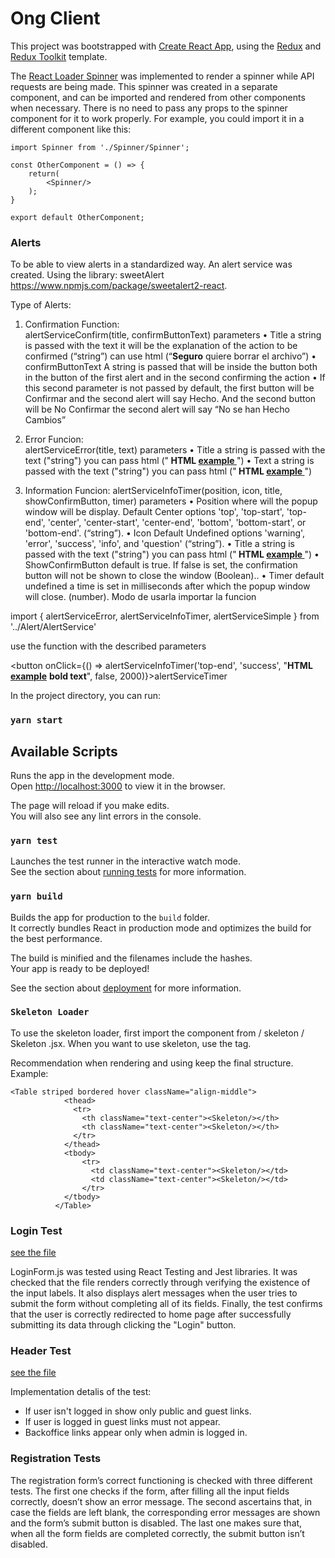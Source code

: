 # Ong Client

This project was bootstrapped with [Create React App](https://github.com/facebook/create-react-app), using the [Redux](https://redux.js.org/) and [Redux Toolkit](https://redux-toolkit.js.org/) template.

The [React Loader Spinner](https://www.npmjs.com/package/react-loader-spinner) was implemented to render a spinner while API requests are being made. This spinner was created in a separate component, and can be imported and rendered from other components when necessary. There is no need to pass any props to the spinner component for it to work properly. For example, you could import it in a different component like this:

```
import Spinner from './Spinner/Spinner';

const OtherComponent = () => {
    return(
        <Spinner/>
    );
}

export default OtherComponent;
```

### Alerts

To be able to view alerts in a standardized way.
An alert service was created.
Using the library: sweetAlert https://www.npmjs.com/package/sweetalert2-react.

Type of Alerts:

1. Confirmation
   Function:  
    alertServiceConfirm(title, confirmButtonText)
   parameters
   • Title a string is passed with the text it will be the explanation of the action to be confirmed (“string”) can use html (“<strong>Seguro</strong> quiere borrar el archivo”)
   • confirmButtonText A string is passed that will be inside the button both in the button of the first alert and in the second confirming the action
   • If this second parameter is not passed by default, the first button will be Confirmar and the second alert will say Hecho. And the second button will be No Confirmar the second alert will say “No se han Hecho Cambios”

2. Error
   Funcion:  
    alertServiceError(title, text)
   parameters
   • Title a string is passed with the text ("string") you can pass html ("<strong> HTML <u> example </u> </strong>")
   • Text a string is passed with the text ("string") you can pass html ("<strong> HTML <u> example </u> </strong>")

3. Information
   Funcion:
   alertServiceInfoTimer(position, icon, title, showConfirmButton, timer)
   parameters
   • Position where will the popup window will be display. Default Center
   options 'top', 'top-start', 'top-end', 'center', 'center-start', 'center-end', 'bottom', 'bottom-start', or 'bottom-end'. (“string”).
   • Icon Default Undefined options 'warning', 'error', 'success', 'info', and 'question' (“string”).
   • Title a string is passed with the text ("string") you can pass html ("<strong> HTML <u> example </u> </strong>")
   • ShowConfirmButton default is true.
   If false is set, the confirmation button will not be shown to close the window (Boolean)..
   • Timer default undefined a time is set in milliseconds after which the popup window will close. (number).
   Modo de usarla importar la funcion

import { alertServiceError, alertServiceInfoTimer, alertServiceSimple } from '../Alert/AlertService'

use the function with the described parameters

<button onClick={() => alertServiceInfoTimer('top-end', 'success', "<strong>HTML <u>example</u></strong> <b>bold text</b>", false, 2000)}>alertServiceTimer</button>

In the project directory, you can run:

### `yarn start`

## Available Scripts

Runs the app in the development mode.<br />
Open [http://localhost:3000](http://localhost:3000) to view it in the browser.

The page will reload if you make edits.<br />
You will also see any lint errors in the console.

### `yarn test`

Launches the test runner in the interactive watch mode.<br />
See the section about [running tests](https://facebook.github.io/create-react-app/docs/running-tests) for more information.

### `yarn build`

Builds the app for production to the `build` folder.<br />
It correctly bundles React in production mode and optimizes the build for the best performance.

The build is minified and the filenames include the hashes.<br />
Your app is ready to be deployed!

See the section about [deployment](https://facebook.github.io/create-react-app/docs/deployment) for more information.

### `Skeleton Loader`

To use the skeleton loader, first import the component from / skeleton / Skeleton .jsx. When you want to use skeleton, use the <Skeleton/> tag.

Recommendation when rendering and using <Skeleton /> keep the final structure. Example:

```
<Table striped bordered hover className="align-middle">
            <thead>
              <tr>
                <th className="text-center"><Skeleton/></th>
                <th className="text-center"><Skeleton/></th>
              </tr>
            </thead>
            <tbody>
                <tr>
                  <td className="text-center"><Skeleton/></td>
                  <td className="text-center"><Skeleton/></td>
                </tr>
            </tbody>
          </Table>
```

### Login Test

[see the file](src\Components\Auth\LoginForm.test.js)


LoginForm.js was tested using React Testing and Jest libraries. It was checked that the file renders correctly through verifying the existence of the input labels. It also displays alert messages when the user tries to submit
the form without completing all of its fields. Finally, the test confirms that the user is correctly redirected to
home page after successfully submitting its data through clicking the "Login" button.

### Header Test

[see the file](src\Components\Header\Header.test.js)

Implementation detalis of the test:

- If user isn't logged in show only public and guest links.
- If user is logged in guest links must not appear.
- Backoffice links appear only when admin is logged in.

### Registration Tests

The registration form’s correct functioning is checked with three different tests. The first one checks if the form, after filling all the input fields correctly, doesn’t show an error message.  The second ascertains that, in case the fields are left blank, the corresponding error messages are shown and the form’s submit button is disabled. The last one makes sure that, when all the form fields are completed correctly, the submit button isn’t disabled.
